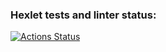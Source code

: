 ### Hexlet tests and linter status:
[![Actions Status](https://github.com/Joytforname/frontend-bootcamp-project-46/workflows/hexlet-check/badge.svg)](https://github.com/Joytforname/frontend-bootcamp-project-46/actions)
